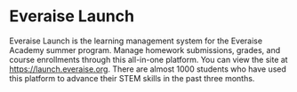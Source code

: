 # Everaise Launch
Everaise Launch is the learning management system for the Everaise Academy summer program. Manage homework submissions, grades, and course enrollments through this all-in-one platform. You can view the site at https://launch.everaise.org. There are almost 1000 students who have used this platform to advance their STEM skills in the past three months.

